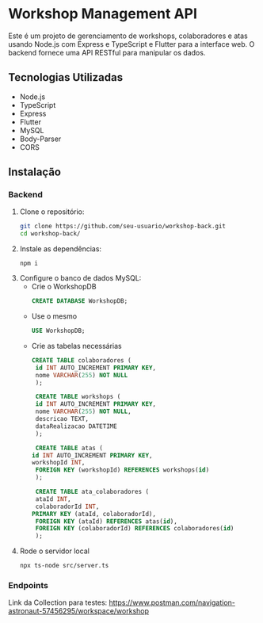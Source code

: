 # Workshop Management API

Este é um projeto de gerenciamento de workshops, colaboradores e atas usando Node.js com Express e TypeScript e Flutter para a interface web. O backend fornece uma API RESTful para manipular os dados.

## Tecnologias Utilizadas

- Node.js
- TypeScript
- Express
- Flutter
- MySQL
- Body-Parser
- CORS

## Instalação

### Backend

1. Clone o repositório:
   ```bash
   git clone https://github.com/seu-usuario/workshop-back.git
   cd workshop-back/
   ```
2. Instale as dependências:
   ``` 
   npm i 
   ```
3. Configure o banco de dados MySQL:
   - Crie o WorkshopDB
     ```SQL
     CREATE DATABASE WorkshopDB;
     ```
   - Use o mesmo
     ```SQL
     USE WorkshopDB;
     ```
   - Crie as tabelas necessárias
     ```SQL
     CREATE TABLE colaboradores (
      id INT AUTO_INCREMENT PRIMARY KEY,
      nome VARCHAR(255) NOT NULL
      );

      CREATE TABLE workshops (
      id INT AUTO_INCREMENT PRIMARY KEY,
      nome VARCHAR(255) NOT NULL,
      descricao TEXT,
      dataRealizacao DATETIME
      );

      CREATE TABLE atas (
     id INT AUTO_INCREMENT PRIMARY KEY,
     workshopId INT,
      FOREIGN KEY (workshopId) REFERENCES workshops(id)
      );

      CREATE TABLE ata_colaboradores (
      ataId INT,
      colaboradorId INT,
     PRIMARY KEY (ataId, colaboradorId),
      FOREIGN KEY (ataId) REFERENCES atas(id),
      FOREIGN KEY (colaboradorId) REFERENCES colaboradores(id)
      );
     ```
  4. Rode o servidor local
     ``` npm
     npx ts-node src/server.ts  
     ```

### Endpoints

Link da Collection para testes: https://www.postman.com/navigation-astronaut-57456295/workspace/workshop
